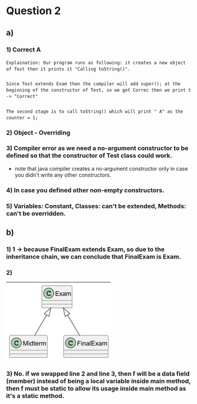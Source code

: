 # Question 2
## a)
### 1) Correct A
``
Explaination:
Our program runs as following: it creates a new object of Test then it prints it
 "Calling toString()".
``
#####
``
Since Test extends Exam then the compiler will add super(); at the beginning
of the constructor of Test, so we get Correc then we print t -> "Correct"
``
#####
``
The second stage is to call toString() which will print " A" as the counter = 1;
``

### 2) Object - Overriding

### 3) Compiler error as we need a no-argument constructor to be defined so that the constructor of Test class could work.
-   note that java compiler creates a no-argument constructor only in case you didn't write any other constructors.

### 4) In case you defined other non-empty constructors.

### 5) Variables: Constant, Classes: can't be extended, Methods: can't be overridden.

## b)
### 1) 1 -> because FinalExam extends Exam, so due to the inheritance chain, we can conclude that FinalExam is Exam.

### 2) 
![UML.png](Q2b2.png)

### 3) No. if we swapped line 2 and line 3, then f will be a data field (member) instead of being a local variable inside main method, then f must be static to allow its usage inside main method as it's a static method.

